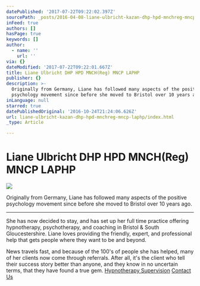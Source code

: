 ```yaml
---
datePublished: '2017-07-22T09:22:02.397Z'
sourcePath: _posts/2016-04-08-liane-ulbricht-kazan-dhp-hpd-mnchreg-mncp-laphp.md
inFeed: true
authors: []
hasPage: true
keywords: []
author:
  - name: ''
    url: ''
via: {}
dateModified: '2017-07-22T09:22:01.667Z'
title: Liane Ulbricht DHP HPD MNCH(Reg) MNCP LAPHP
publisher: {}
description: >-
  Originally from Germany, Liane has followed many aspects of the positive
  psychology movement since before she moved to Bristol over 10 years ago.
inLanguage: null
starred: true
datePublishedOriginal: '2016-10-24T21:24:06.626Z'
url: liane-ulbricht-kazan-dhp-hpd-mnchreg-mncp-laphp/index.html
_type: Article

---
```

# Liane Ulbricht DHP HPD MNCH(Reg) MNCP LAPHP
![](https://s3-us-west-2.amazonaws.com/the-grid-img/p/e7238881d9c231f869ca0c00baaa75461fe49972.png)

Originally from Germany, Liane has followed many aspects of the positive psychology movement since before she moved to Bristol over 10 years ago.

---

She has now decided to stay, and has set up her full time practice offering hypnotherapy, psychotherapy, and coaching in Bristol & South Gloucestershire. Liane loves providing the friendly, expert, and professional help that gets people where they want to be and beyond.

News travels fast, and because of the 100's of people she has helped, many of her clients now come through referrals. After all, it's the client who tell their success story better than anyone, and they know in no uncertain terms, that they have found a true gem.
[Hypnotherapy Supervision][0]
[Contact Us][1]

[0]: http://www.cliftonhypnotherapy.com/hypnotherapy-supervision/
[1]: http://www.cliftonhypnotherapy.com/Contact-Us/